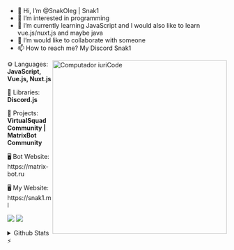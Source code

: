- 👋 Hi, I’m @SnakOleg | Snak1
- 👀 I’m interested in programming
- 🌱 I’m currently learning JavaScript and I would also like to learn vue.js/nuxt.js and maybe java
- 💞️ I’m would like to collaborate with someone
- 📫 How to reach me? My Discord Snak1
<img src="https://raw.githubusercontent.com/MicaelliMedeiros/micaellimedeiros/master/image/computer-illustration.png" min-width="400px" max-width="400px" width="400px" align="right" alt="Computador iuriCode">

<p align="left">
  ⚙ Languages: <strong>JavaScript, Vue.js, Nuxt.js</strong></p>
  🔋 Libraries: <strong>Discord.js</strong>
</p>
<p align="left">
  💼 Projects: <strong>VirtualSquad Community | MatrixBot Community</strong>
</p>
<p align="left">
  🖥 Bot Website: https://matrix-bot.ru</p>
  🖥 My Website: https://snak1.ml
</p>

<p align="left">
  <a href="https://discord.gg/cEGFgapWdm" alt="Discord server">
  <img src="https://img.shields.io/badge/-Discord Server-4328c9?style=flat-square&labelColor=4328c9&logo=discord&logoColor=white&link=LINK-DO-SEE-DISCORD" /></a>

  <a href="https://www.youtube.com/channel/UCv-5m8YDEUSCwLjM3YK-ACQ" alt="YouTube">
  <img src="https://img.shields.io/badge/-YouTube-ffffff?style=flat-square&logo=YouTube&logoColor=f71a0a&link=https://www.youtube.com/channel/UCv-5m8YDEUSCwLjM3YK-ACQ" /></a>
</p>  

<details>
  <summary>Github Stats ⚡</summary>
  
  <a href="#">![Github stats](https://github-readme-stats.vercel.app/api?username=SnakOleg&theme=great-gatsby&count_private=true&hide_border=true&line_height=20)</a>
  <a href="#">![Top Langs](https://github-readme-stats.vercel.app/api/top-langs/?username=SnakOleg&layout=compact&theme=blueberry&count_private=true&hide_border=true)
 </a>
</details>
<!---
SnakOleg/SnakOleg is a ✨ special ✨ repository because its `README.md` (this file) appears on your GitHub profile.
You can click the Preview link to take a look at your changes.
--->
